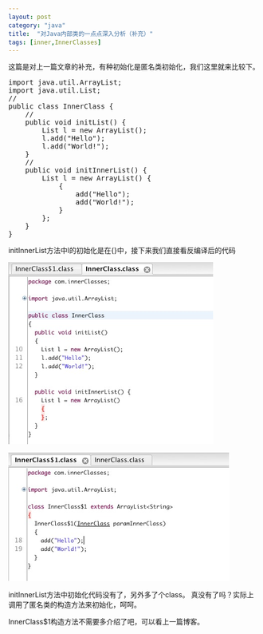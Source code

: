 ```yaml
---
layout: post
category: "java"
title:  "对Java内部类的一点点深入分析（补充）"
tags: [inner,InnerClasses]
---
```


这篇是对上一篇文章的补充，有种初始化是匿名类初始化，我们这里就来比较下。

<pre class="prettyPrint">
import java.util.ArrayList;
import java.util.List;
//
public class InnerClass {
	//
	public void initList() {
		List<String> l = new ArrayList<String>();
		l.add("Hello");
		l.add("World!");
	}
	//
	public void initInnerList() {
		List<String> l = new ArrayList<String>() {
			{
				add("Hello");
				add("World!");
			}
		};
	}
}
</pre>

initInnerList方法中l的初始化是在{}中，接下来我们直接看反编译后的代码

![hello](/img/inner-list.png)

![hello](/img/inner-list-2.png)

initInnerList方法中初始化代码没有了，另外多了个class。
真没有了吗？实际上调用了匿名类的构造方法来初始化，呵呵。

InnerClass$1构造方法不需要多介绍了吧，可以看上一篇博客。
